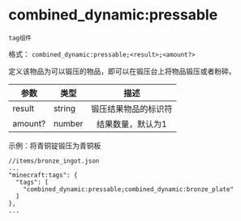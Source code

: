 # combined_dynamic:pressable

`tag组件`

格式： `combined_dynamic:pressable;<result>;<amount?>`

定义该物品为可以锻压的物品，即可以在锻压台上将物品锻压或者粉碎。
  
| 参数 | 类型 | 描述 |
| ---   | ---  | :---:  |
| result | string | 锻压结果物品的标识符 |
| amount? | number | 结果数量，默认为1 |

示例：将青铜锭锻压为青铜板
```
//items/bronze_ingot.json
...
"minecraft:tags": {
  "tags": [
    "combined_dynamic:pressable;combined_dynamic:bronze_plate"
  ]
},
...
```